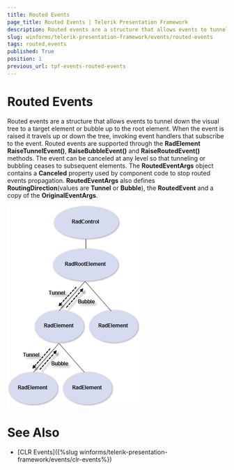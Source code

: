 ```yaml
---
title: Routed Events
page_title: Routed Events | Telerik Presentation Framework
description: Routed events are a structure that allows events to tunnel down the visual tree to a target element or bubble up to the root element.
slug: winforms/telerik-presentation-framework/events/routed-events
tags: routed,events
published: True
position: 1
previous_url: tpf-events-routed-events
---
```


# Routed Events

Routed events are a structure that allows events to tunnel down the visual tree to a target element or bubble up to the root element. When the event is raised it travels up or down the tree, invoking event handlers that subscribe to the event. Routed events are supported through the __RadElement__ __RaiseTunnelEvent()__, __RaiseBubbleEvent()__ and __RaiseRoutedEvent()__ methods. The event can be canceled at any level so that tunneling or bubbling ceases to subsequent elements. The __RoutedEventArgs__ object contains a __Canceled__ property used by component code to stop routed events propagation. __RoutedEventArgs__ also defines __RoutingDirection__(values are __Tunnel__ or __Bubble__), the __RoutedEvent__ and a copy of the __OriginalEventArgs__.

![tunnelbubble001](images/tunnelbubble.png)


# See Also
* [CLR Events]({%slug winforms/telerik-presentation-framework/events/clr-events%})


